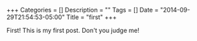 +++
Categories = []
Description = ""
Tags = []
Date = "2014-09-29T21:54:53-05:00"
Title = "first"
+++

First!
This is my first post. Don't you judge me!
